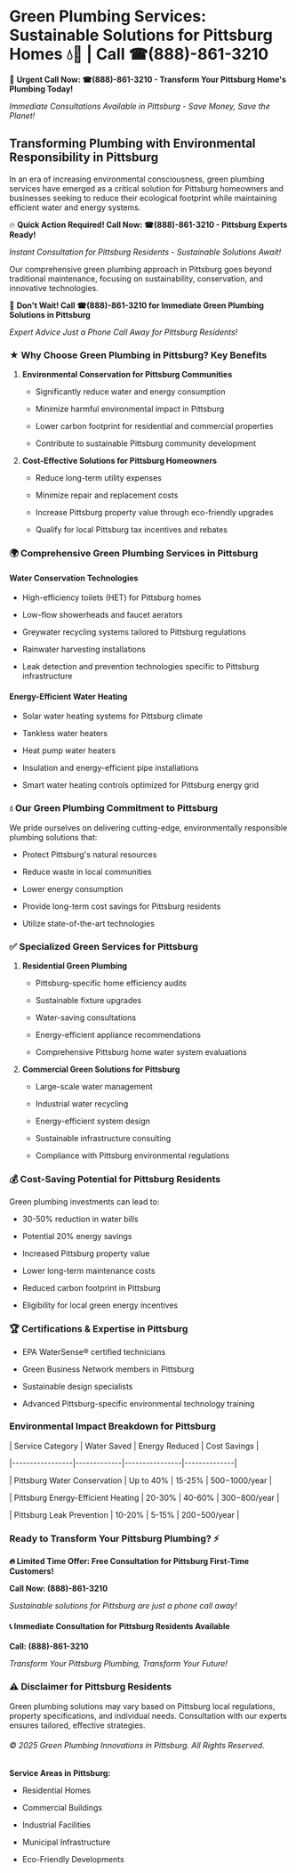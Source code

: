 # Green Plumbing Services: Sustainable Solutions for Pittsburg Homes 💧🌿 | Call ☎(888)-861-3210

🚨 **Urgent Call Now: ☎(888)-861-3210 - Transform Your Pittsburg Home's Plumbing Today!**
*Immediate Consultations Available in Pittsburg - Save Money, Save the Planet!*

## Transforming Plumbing with Environmental Responsibility in Pittsburg

In an era of increasing environmental consciousness, green plumbing services have emerged as a critical solution for Pittsburg homeowners and businesses seeking to reduce their ecological footprint while maintaining efficient water and energy systems. 

🔥 **Quick Action Required! Call Now: ☎(888)-861-3210 - Pittsburg Experts Ready!**
*Instant Consultation for Pittsburg Residents - Sustainable Solutions Await!*

Our comprehensive green plumbing approach in Pittsburg goes beyond traditional maintenance, focusing on sustainability, conservation, and innovative technologies.

🚨 **Don't Wait! Call ☎(888)-861-3210 for Immediate Green Plumbing Solutions in Pittsburg**
*Expert Advice Just a Phone Call Away for Pittsburg Residents!*

### ★ Why Choose Green Plumbing in Pittsburg? Key Benefits

1. **Environmental Conservation for Pittsburg Communities** 
   - Significantly reduce water and energy consumption
   - Minimize harmful environmental impact in Pittsburg
   - Lower carbon footprint for residential and commercial properties
   - Contribute to sustainable Pittsburg community development

2. **Cost-Effective Solutions for Pittsburg Homeowners** 
   - Reduce long-term utility expenses
   - Minimize repair and replacement costs
   - Increase Pittsburg property value through eco-friendly upgrades
   - Qualify for local Pittsburg tax incentives and rebates

### 🌍 Comprehensive Green Plumbing Services in Pittsburg

#### Water Conservation Technologies
- High-efficiency toilets (HET) for Pittsburg homes
- Low-flow showerheads and faucet aerators
- Greywater recycling systems tailored to Pittsburg regulations
- Rainwater harvesting installations
- Leak detection and prevention technologies specific to Pittsburg infrastructure

#### Energy-Efficient Water Heating
- Solar water heating systems for Pittsburg climate
- Tankless water heaters
- Heat pump water heaters
- Insulation and energy-efficient pipe installations
- Smart water heating controls optimized for Pittsburg energy grid

### 💧 Our Green Plumbing Commitment to Pittsburg

We pride ourselves on delivering cutting-edge, environmentally responsible plumbing solutions that:
- Protect Pittsburg's natural resources
- Reduce waste in local communities
- Lower energy consumption
- Provide long-term cost savings for Pittsburg residents
- Utilize state-of-the-art technologies

### ✅ Specialized Green Services for Pittsburg

1. **Residential Green Plumbing**
   - Pittsburg-specific home efficiency audits
   - Sustainable fixture upgrades
   - Water-saving consultations
   - Energy-efficient appliance recommendations
   - Comprehensive Pittsburg home water system evaluations

2. **Commercial Green Solutions for Pittsburg**
   - Large-scale water management
   - Industrial water recycling
   - Energy-efficient system design
   - Sustainable infrastructure consulting
   - Compliance with Pittsburg environmental regulations

### 💰 Cost-Saving Potential for Pittsburg Residents

Green plumbing investments can lead to:
- 30-50% reduction in water bills
- Potential 20% energy savings
- Increased Pittsburg property value
- Lower long-term maintenance costs
- Reduced carbon footprint in Pittsburg
- Eligibility for local green energy incentives

### 🏆 Certifications & Expertise in Pittsburg

- EPA WaterSense® certified technicians
- Green Business Network members in Pittsburg
- Sustainable design specialists
- Advanced Pittsburg-specific environmental technology training

### Environmental Impact Breakdown for Pittsburg

| Service Category | Water Saved | Energy Reduced | Cost Savings |
|-----------------|-------------|----------------|--------------|
| Pittsburg Water Conservation | Up to 40% | 15-25% | $500-$1000/year |
| Pittsburg Energy-Efficient Heating | 20-30% | 40-60% | $300-$800/year |
| Pittsburg Leak Prevention | 10-20% | 5-15% | $200-$500/year |

### Ready to Transform Your Pittsburg Plumbing? ⚡

**🔥 Limited Time Offer: Free Consultation for Pittsburg First-Time Customers!**

**Call Now: (888)-861-3210**
*Sustainable solutions for Pittsburg are just a phone call away!*

#### 📞 Immediate Consultation for Pittsburg Residents Available

**Call: (888)-861-3210**
*Transform Your Pittsburg Plumbing, Transform Your Future!*

### ⚠️ Disclaimer for Pittsburg Residents

Green plumbing solutions may vary based on Pittsburg local regulations, property specifications, and individual needs. Consultation with our experts ensures tailored, effective strategies.

###### © 2025 Green Plumbing Innovations in Pittsburg. All Rights Reserved.

**Service Areas in Pittsburg:** 
- Residential Homes
- Commercial Buildings
- Industrial Facilities
- Municipal Infrastructure
- Eco-Friendly Developments
